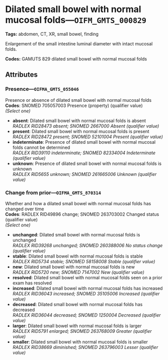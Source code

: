 # Dilated small bowel with normal mucosal folds—`OIFM_GMTS_000829`

**Tags:** abdomen, CT, XR, small bowel, finding

Enlargement of the small intestine luminal diameter with intact mucosal folds.

**Codes:** GAMUTS 829 dilated small bowel with normal mucosal folds

## Attributes

### Presence—`OIFMA_GMTS_055046`

Presence or absence of dilated small bowel with normal mucosal folds  
**Codes**: SNOMED 705057003 Presence (property) (qualifier value)  
*(Select one)*

- **absent**: Dilated small bowel with normal mucosal folds is absent  
_RADLEX RID28473 absent; SNOMED 2667000 Absent (qualifier value)_
- **present**: Dilated small bowel with normal mucosal folds is present  
_RADLEX RID28472 present; SNOMED 52101004 Present (qualifier value)_
- **indeterminate**: Presence of dilated small bowel with normal mucosal folds cannot be determined  
_RADLEX RID39110 indeterminate; SNOMED 82334004 Indeterminate (qualifier value)_
- **unknown**: Presence of dilated small bowel with normal mucosal folds is unknown  
_RADLEX RID5655 unknown; SNOMED 261665006 Unknown (qualifier value)_

### Change from prior—`OIFMA_GMTS_870314`

Whether and how a dilated small bowel with normal mucosal folds has changed over time  
**Codes**: RADLEX RID49896 change; SNOMED 263703002 Changed status (qualifier value)  
*(Select one)*

- **unchanged**: Dilated small bowel with normal mucosal folds is unchanged  
_RADLEX RID39268 unchanged; SNOMED 260388006 No status change (qualifier value)_
- **stable**: Dilated small bowel with normal mucosal folds is stable  
_RADLEX RID5734 stable; SNOMED 58158008 Stable (qualifier value)_
- **new**: Dilated small bowel with normal mucosal folds is new  
_RADLEX RID5720 new; SNOMED 7147002 New (qualifier value)_
- **resolved**: Dilated small bowel with normal mucosal folds seen on a prior exam has resolved  
- **increased**: Dilated small bowel with normal mucosal folds has increased  
_RADLEX RID36043 increased; SNOMED 35105006 Increased (qualifier value)_
- **decreased**: Dilated small bowel with normal mucosal folds has decreased  
_RADLEX RID36044 decreased; SNOMED 1250004 Decreased (qualifier value)_
- **larger**: Dilated small bowel with normal mucosal folds is larger  
_RADLEX RID5791 enlarged; SNOMED 263768009 Greater (qualifier value)_
- **smaller**: Dilated small bowel with normal mucosal folds is smaller  
_RADLEX RID38669 diminished; SNOMED 263796003 Lesser (qualifier value)_